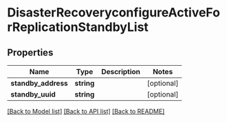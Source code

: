 # DisasterRecoveryconfigureActiveForReplicationStandbyList

## Properties
Name | Type | Description | Notes
------------ | ------------- | ------------- | -------------
**standby_address** | **string** |  | [optional] 
**standby_uuid** | **string** |  | [optional] 

[[Back to Model list]](../README.md#documentation-for-models) [[Back to API list]](../README.md#documentation-for-api-endpoints) [[Back to README]](../README.md)


